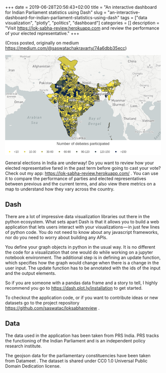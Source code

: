+++ 
date = 2019-06-28T20:56:43+02:00
title = "An interactive dashboard for Indian Parliament statistics using Dash"
slug = "an-interactive-dashboard-for-indian-parliament-statistics-using-dash" 
tags = ["data visualization", "plotly", "politics", "dashboard"]
categories = []
description = "Visit https://lok-sabha-review.herokuapp.com and review the performance of your elected representative."
+++

(Cross posted, originally on medium https://medium.com/@saswatachakravarty/74a6dbb35ecc)

![india map](/india.png)

General elections in India are underway! Do you want to review how your elected representative fared in the past term before going to cast your vote? 
Check out my app: https://lok-sabha-review.herokuapp.com/ . You can use it to compare the performance of parties and elected representatives between previous and the current terms, 
and also view there metrics on a map to understand how they vary across the country.

## Dash

There are a lot of impressive data visualization libraries out there in the python ecosystem. What sets apart Dash is that it allows you 
to build a web application that lets users interact with your visualizations — in just few lines of python code. You do not need to know about 
any javascript frameworks, nor do you need to worry about building any APIs.

You define your graph objects in python in the usual way. It is no different the code for a visualization that one would do while working on 
a jupyter notebook environment. The additional step is in defining an update function, which specifies how the graph would change 
when there is a change in the user input. The update function has to be annotated with the ids of the input and the output elements.

So if you are someone with a pandas data frame and a story to tell, I highly recommend you go to https://dash.plot.ly/installation to get started.

To checkout the application code, or if you want to contribute ideas or new datasets go to the project repository https://github.com/saswatac/loksabhareview .

## Data
The data used in the application has been taken from PRS India. PRS tracks the functioning of the Indian Parliament and is an independent policy research institute.

The geojson data for the parliamentary constituencies have been taken from Datameet . The dataset is shared under CC0 1.0 Universal Public Domain Dedication license.
